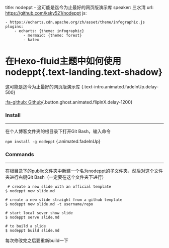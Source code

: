 title: nodeppt - 这可能是迄今为止最好的网页版演示库
speaker: 三水清
url: https://github.com/ksky521/nodeppt
js:

    - https://echarts.cdn.apache.org/zh/asset/theme/infographic.js
    plugins:
        - echarts: {theme: infographic}
            - mermaid: {theme: forest}
            - katex

<slide class="bg-black-blue aligncenter" image="https://cn.bing.com/az/hprichbg/rb/RainierDawn_EN-AU3730494945_1920x1080.jpg .dark">

# 在Hexo-fluid主题中如何使用nodeppt{.text-landing.text-shadow}

这可能是迄今为止最好的网页版演示库 {.text-intro.animated.fadeInUp.delay-500}

[:fa-github: Github](https://github.com/ksky521/nodeppt){.button.ghost.animated.flipInX.delay-1200}

<slide :class="size-30 aligncenter">

### Install

---

在个人博客文件夹的根目录下打开Git Bash，输入命令

`npm install -g nodeppt` {.animated.fadeInUp}

<slide :class="size-40 aligncenter">

### Commands

---

在根目录下的public文件夹中新建一个名为nodeppt的子文件夹，然后对这个文件夹进行右键Git Bash（一定要在这个文件夹下进行）

```shell {.animated.fadeInUp}
 # create a new slide with an official template
$ nodeppt new slide.md

# create a new slide straight from a github template
$ nodeppt new slide.md -t username/repo

# start local sever show slide
$ nodeppt serve slide.md

# to build a slide
$ nodeppt build slide.md
```

每次修改完之后要重新build一下

